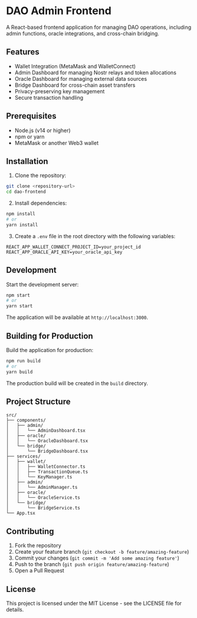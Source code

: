 # DAO Admin Frontend

A React-based frontend application for managing DAO operations, including admin functions, oracle integrations, and cross-chain bridging.

## Features

- Wallet Integration (MetaMask and WalletConnect)
- Admin Dashboard for managing Nostr relays and token allocations
- Oracle Dashboard for managing external data sources
- Bridge Dashboard for cross-chain asset transfers
- Privacy-preserving key management
- Secure transaction handling

## Prerequisites

- Node.js (v14 or higher)
- npm or yarn
- MetaMask or another Web3 wallet

## Installation

1. Clone the repository:
```bash
git clone <repository-url>
cd dao-frontend
```

2. Install dependencies:
```bash
npm install
# or
yarn install
```

3. Create a `.env` file in the root directory with the following variables:
```
REACT_APP_WALLET_CONNECT_PROJECT_ID=your_project_id
REACT_APP_ORACLE_API_KEY=your_oracle_api_key
```

## Development

Start the development server:
```bash
npm start
# or
yarn start
```

The application will be available at `http://localhost:3000`.

## Building for Production

Build the application for production:
```bash
npm run build
# or
yarn build
```

The production build will be created in the `build` directory.

## Project Structure

```
src/
├── components/
│   ├── admin/
│   │   └── AdminDashboard.tsx
│   ├── oracle/
│   │   └── OracleDashboard.tsx
│   └── bridge/
│       └── BridgeDashboard.tsx
├── services/
│   ├── wallet/
│   │   ├── WalletConnector.ts
│   │   ├── TransactionQueue.ts
│   │   └── KeyManager.ts
│   ├── admin/
│   │   └── AdminManager.ts
│   ├── oracle/
│   │   └── OracleService.ts
│   └── bridge/
│       └── BridgeService.ts
└── App.tsx
```

## Contributing

1. Fork the repository
2. Create your feature branch (`git checkout -b feature/amazing-feature`)
3. Commit your changes (`git commit -m 'Add some amazing feature'`)
4. Push to the branch (`git push origin feature/amazing-feature`)
5. Open a Pull Request

## License

This project is licensed under the MIT License - see the LICENSE file for details. 